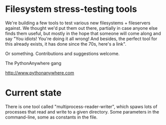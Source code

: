Filesystem stress-testing tools
===============================

We're building a few tools to test various new filesystems + fileservers
against.  We thought we'd put them out there, partially in case anyone else
finds them useful, but mostly in the hope that someone will come along and
say "You idiots! You're doing it all wrong! And besides, the perfect tool
for this already exists, it has done since the 70s, here's a link".

Or something.  Contributions and suggestions welcome.

The PythonAnywhere gang

http://www.pythonanywhere.com

Current state
=============

There is one tool called "multiprocess-reader-writer", which spaws lots of
processes that read and write to a given directory.  Some parameters in the
command-line, some as constants in the file.
